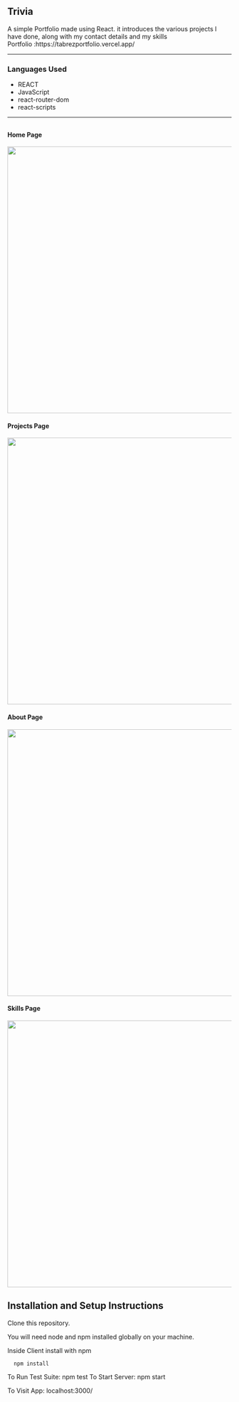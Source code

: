<h2>Trivia</h2>
A simple Portfolio made using React. it introduces the various projects I have done, along with my contact details and my skills

</br>
Portfolio :https://tabrezportfolio.vercel.app/

<hr/>
<h3>Languages Used</h3>

* REACT
* JavaScript
* react-router-dom
* react-scripts

<hr/>

## 
#### Home Page
<img width="600px" src="https://user-images.githubusercontent.com/86405837/139438524-23bdafd5-0f50-4b6b-a46c-0b101bcdcb30.png"/>

#### Projects Page
<img width="600px" src="https://user-images.githubusercontent.com/86405837/139438532-38cbb1f6-8a59-4af0-8ea7-6b875dfaa654.png"/>

#### About Page
<img width="600px" src="https://user-images.githubusercontent.com/86405837/139438534-7d03744b-311f-4aad-aa23-3c607192529a.png"/>

#### Skills Page
<img width="600px" src="https://user-images.githubusercontent.com/86405837/139438537-4e117232-1ba1-49b4-bb7b-4dfa394f734a.png"/>



## Installation and Setup Instructions
Clone this repository.

You will need node and npm installed globally on your machine. 

Inside Client install with npm


```bash
  npm install
```

To Run Test Suite: npm test To Start Server: npm start

To Visit App: localhost:3000/
